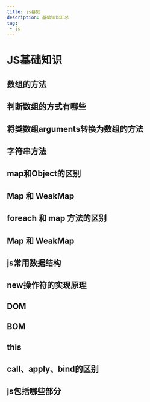 ```yaml
---
title: js基础
description: 基础知识汇总
tag: 
 - js
---
```

# JS基础知识

## 数组的方法

## 判断数组的方式有哪些

## 将类数组arguments转换为数组的方法

## 字符串方法

## map和Object的区别

## Map 和 WeakMap

## foreach 和 map 方法的区别

## Map 和 WeakMap

## js常用数据结构

## new操作符的实现原理

## DOM

## BOM

## this

## call、apply、bind的区别

## js包括哪些部分

